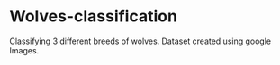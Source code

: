 # Wolves-classification
Classifying 3 different breeds of wolves. Dataset created using google Images.
